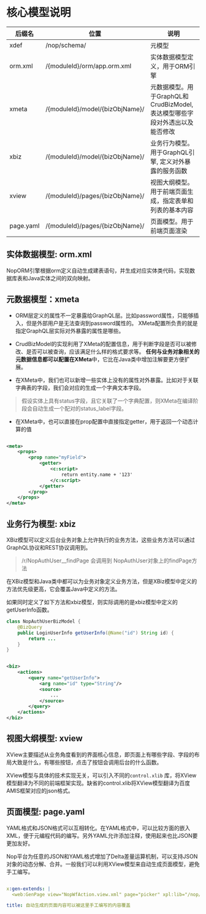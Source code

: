 # 核心模型说明

|后缀名|位置|说明|
|---|---|---|
|xdef|/nop/schema/|元模型|
|orm.xml|/{moduleId}/orm/app.orm.xml|实体数据模型定义，用于ORM引擎|
|xmeta|/{moduleId}/model/{bizObjName}/|元数据模型。用于GraphQL和CrudBizModel, 表达模型哪些字段对外透出以及能否修改|
|xbiz|/{moduleId}/model/{bizObjName}/|业务行为模型。用于GraphQL引擎, 定义对外暴露的服务函数|
|xview|/{moduleId}/pages/{bizObjName}/|视图大纲模型。用于前端页面生成，指定表单和列表的基本内容|
|page.yaml|/{moduleId}/pages/{bizObjName}/|页面模型。用于前端页面渲染|

## 实体数据模型: orm.xml

NopORM引擎根据orm定义自动生成建表语句，并生成对应实体类代码，实现数据库表和Java实体之间的双向映射。

## 元数据模型：xmeta

* ORM层定义的属性不一定暴露给GraphQL层。比如password属性，只能够插入，但是外部用户是无法查询到password属性的。
  XMeta配置所负责的就是指定GraphQL层实际对外暴露的属性是哪些。

* CrudBizModel的实现利用了XMeta的配置信息，用于判断字段是否可以被修改、是否可以被查询，应该满足什么样的格式要求等。
  **任何与业务对象相关的元数据信息都可以配置在XMeta**中，它比在Java类中增加注解要更方便扩展。

* 在XMeta中，我们也可以新增一些实体上没有的属性对外暴露。比如对于关联字典表的字段，我们会对应的生成一个字典文本字段。

> 假设实体上具有status字段，且它关联了一个字典配置，则XMeta在编译阶段会自动生成一个配对的status\_label字段。

* 在XMeta中，也可以直接在prop配置中直接指定getter，用于返回一个动态计算的值

```xml

<meta>
    <props>
        <prop name="myField">
            <getter>
                <c:script>
                    return entity.name + '123'
                </c:script>
            </getter>
        </prop>
    </props>
</meta>
```

## 业务行为模型: xbiz

XBiz模型可以定义后台业务对象上允许执行的业务方法，这些业务方法可以通过GraphQL协议和REST协议调用到。

> /r/NopAuthUser\_\_findPage 会调用到 NopAuthUser对象上的findPage方法

在XBiz模型和Java类中都可以为业务对象定义业务方法，但是XBiz模型中定义的方法优先级更高，它会覆盖Java中定义的方法。

如果同时定义了如下方法和xbiz模型，则实际调用的是xbiz模型中定义的getUserInfo函数。

```java
class NopAuthUserBizModel {
    @BizQuery
    public LoginUserInfo getUserInfo(@Name("id") String id) {
        return ...
    }
}
```

```xml

<biz>
    <actions>
        <query name="getUserInfo">
            <arg name="id" type="String"/>
            <source>
                ...
            </source>
        </query>
    </actions>
</biz>
```

## 视图大纲模型: xview

XView主要描述从业务角度看到的界面核心信息，即页面上有哪些字段、字段的布局大致是什么，有哪些按钮，点击了按钮会调用后台的什么函数。

XView模型与具体的技术实现无关，可以引入不同的`control.xlib`
库，将XView模型翻译为不同的前端框架实现。缺省的control.xlib将XView模型翻译为百度AMIS框架对应的json格式。

## 页面模型: page.yaml

YAML格式和JSON格式可以互相转化。在YAML格式中，可以比较方面的嵌入XML，便于元编程代码的编写。另外YAML允许添加注释，使用起来也比JSON要更加友好。

Nop平台为任意的JSON和YAML格式增加了Delta差量运算机制，可以支持JSON对象的动态分解、合并。一般我们可以利用XView模型来自动生成页面模型，避免手工编写。

```yaml

x:gen-extends: |
  <web:GenPage view="NopWfAction.view.xml" page="picker" xpl:lib="/nop/web/xlib/web.xlib" />

title: 自动生成的页面内容可以被这里手工编写的内容覆盖
```
